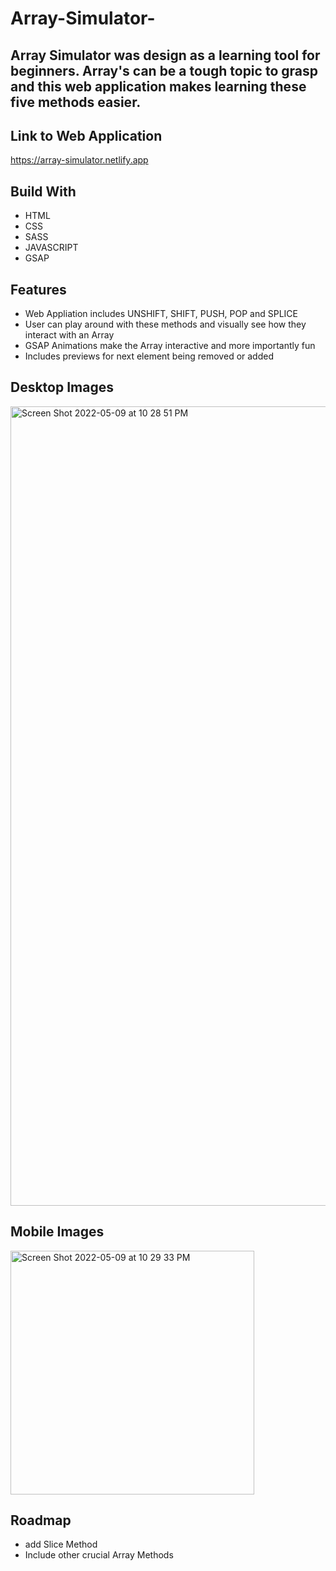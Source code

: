 # Array-Simulator-

## Array Simulator was design as a learning tool for beginners. Array's can be a tough topic to grasp and this web application makes learning these five methods easier. 

## Link to Web Application 
https://array-simulator.netlify.app

## Build With 
<ul>
  <li>HTML</li>
  <li>CSS</li>
  <li>SASS</li>
  <li>JAVASCRIPT</li>
  <li>GSAP</li>
</ul>

## Features 
<ul>
  <li>Web Appliation includes UNSHIFT, SHIFT, PUSH, POP and SPLICE</li>
  <li>User can play around with these methods and visually see how they interact with an Array</li>
  <li>GSAP Animations make the Array interactive and more importantly fun</li>
  <li>Includes previews for next element being removed or added</li>
</ul>

## Desktop Images
<img width="1279" alt="Screen Shot 2022-05-09 at 10 28 51 PM" src="https://user-images.githubusercontent.com/61483178/167550046-285d754c-79cf-4596-b560-41c846159d8f.png">

## Mobile Images 

<img width="390" alt="Screen Shot 2022-05-09 at 10 29 33 PM" src="https://user-images.githubusercontent.com/61483178/167550079-bed68311-f05e-4463-be97-4671c25bba1d.png">

## Roadmap
<ul>
  <li>add Slice Method</li>
  <li>Include other crucial Array Methods</li>
</ul>


